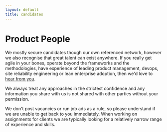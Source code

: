 ```yaml
---
layout: default
title: candidates
---
```


# Product People

We mostly secure candidates though our own referenced network, however we also recognise that great talent can exist anywhere. If you really get agile in your bones, operate beyond the frameworks and the methodologies, have experience of leading product management, devops, site reliability engineering or lean enterprise adoption, then we'd love to [hear from you](/about/contact).

We always treat any approaches in the strictest confidence and any information you share with us is not shared with other parties without your permission.

We don't post vacancies or run job ads as a rule, so please understand if we are unable to get back to you immediately. When working on assignments for clients we are typically looking for a relatively narrow range of experience and skills.
